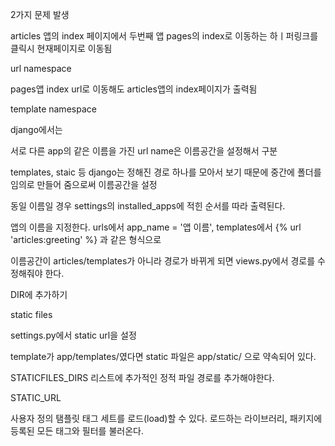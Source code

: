 2가지 문제 발생



articles 앱의 index 페이지에서 두번째 앱 pages의 index로 이동하는 하ㅣ퍼링크를 클릭시 현재페이지로 이동됨

url namespace



pages앱 index url로 이동해도 articles앱의 index페이지가 출력됨

template namespace





django에서는

서로 다른 app의 같은 이름을 가진 url name은 이름공간을 설정해서 구분

templates, staic 등 django는 정해진 경로 하나를 모아서 보기 때문에 중간에 폴더를 임의로 만들어 줌으로써 이름공간을 설정



동일 이름일 경우 settings의 installed_apps에 적힌 순서를 따라 출력된다.

앱의 이름을 지정한다. urls에서 app_name = '앱 이름', templates에서 {% url 'articles:greeting' %} 과 같은 형식으로

이름공간이 articles/templates가 아니라 경로가 바뀌게 되면 views.py에서 경로를 수정해줘야 한다.



DIR에 추가하기



static files



settings.py에서 static url을 설정

template가 app/templates/였다면 static 파일은 app/static/ 으로 약속되어 있다.

STATICFILES_DIRS 리스트에 추가적인 정적 파일 경로를 추가해야한다.

STATIC_URL



사용자 정의 탬플릿 태그 세트를 로드(load)할 수 있다. 로드하는 라이브러리, 패키지에 등록된 모든 태그와 필터를 불러온다.